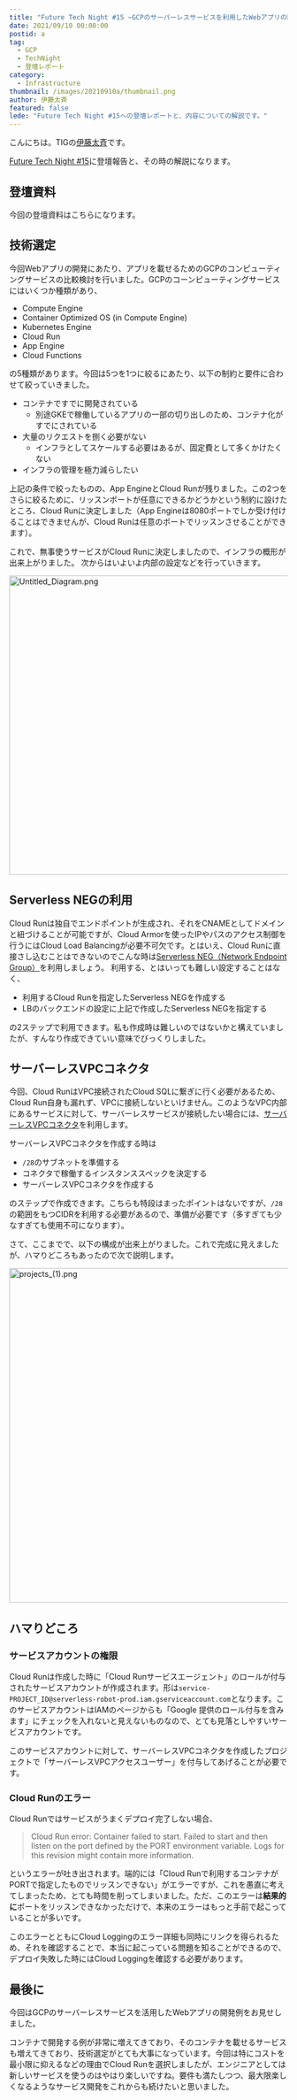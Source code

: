 ```yaml
---
title: "Future Tech Night #15 ~GCPのサーバーレスサービスを利用したWebアプリの開発~"
date: 2021/09/10 00:00:00
postid: a
tag:
  - GCP
  - TechNight
  - 登壇レポート
category:
  - Infrastructure
thumbnail: /images/20210910a/thumbnail.png
author: 伊藤太斉
featured: false
lede: "Future Tech Night #15への登壇レポートと、内容についての解説です。"
---
```

こんにちは。TIGの[伊藤太斉](https://twitter.com/kaedemalu)です。

[Future Tech Night #15](https://future.connpass.com/event/220822/)に登壇報告と、その時の解説になります。

## 登壇資料

今回の登壇資料はこちらになります。

<script async class="speakerdeck-embed" data-id="79065ba6f3824c0296baca7eac3ad1aa" data-ratio="1.77777777777778" src="//speakerdeck.com/assets/embed.js"></script>

## 技術選定
今回Webアプリの開発にあたり、アプリを載せるためのGCPのコンピューティングサービスの比較検討を行いました。GCPのコーンピューティングサービスにはいくつか種類があり、

- Compute Engine
- Container Optimized OS (in Compute Engine)
- Kubernetes Engine
- Cloud Run
- App Engine
- Cloud Functions

の5種類があります。今回は5つを1つに絞るにあたり、以下の制約と要件に合わせて絞っていきました。

- コンテナですでに開発されている
    - 別途GKEで稼働しているアプリの一部の切り出しのため、コンテナ化がすでにされている
- 大量のリクエストを捌く必要がない
    - インフラとしてスケールする必要はあるが、固定費として多くかけたくない
- インフラの管理を極力減らしたい

上記の条件で絞ったものの、App EngineとCloud Runが残りました。この2つをさらに絞るために、リッスンポートが任意にできるかどうかという制約に設けたところ、Cloud Runに決定しました（App Engineは8080ポートでしか受け付けることはできませんが、Cloud Runは任意のポートでリッスンさせることができます）。

これで、無事使うサービスがCloud Runに決定しましたので、インフラの概形が出来上がりました。
次からはいよいよ内部の設定などを行っていきます。

<img src="/images/20210910a/Untitled_Diagram.png" alt="Untitled_Diagram.png" width="1011" height="541" loading="lazy">

## Serverless NEGの利用
Cloud Runは独自でエンドポイントが生成され、それをCNAMEとしてドメインと紐づけることが可能ですが、Cloud Armorを使ったIPやパスのアクセス制御を行うにはCloud Load Balancingが必要不可欠です。とはいえ、Cloud Runに直接さし込むことはできないのでこんな時は[Serverless NEG（Network Endpoint Group）](https://cloud.google.com/load-balancing/docs/negs/serverless-neg-concepts?hl=ja)を利用しましょう。
利用する、とはいっても難しい設定することはなく、

- 利用するCloud Runを指定したServerless NEGを作成する
- LBのバックエンドの設定に上記で作成したServerless NEGを指定する

の2ステップで利用できます。私も作成時は難しいのではないかと構えていましたが、すんなり作成できていい意味でびっくりしました。

## サーバーレスVPCコネクタ
今回、Cloud RunはVPC接続されたCloud SQLに繋ぎに行く必要があるため、Cloud Run自身も漏れず、VPCに接続しないといけません。このようなVPC内部にあるサービスに対して、サーバーレスサービスが接続したい場合には、[サーバーレスVPCコネクタ](https://cloud.google.com/vpc/docs/serverless-vpc-access?hl=ja)を利用します。

サーバーレスVPCコネクタを作成する時は

- `/28`のサブネットを準備する
- コネクタで稼働するインスタンススペックを決定する
- サーバーレスVPCコネクタを作成する

のステップで作成できます。こちらも特段はまったポイントはないですが、`/28`の範囲をもつCIDRを利用する必要があるので、準備が必要です（多すぎても少なすぎても使用不可になります）。

さて、ここまでで、以下の構成が出来上がりました。これで完成に見えましたが、ハマりどころもあったので次で説明します。

<img src="/images/20210910a/projects_(1).png" alt="projects_(1).png" width="1200" height="605" loading="lazy">

## ハマりどころ
### サービスアカウントの権限

Cloud Runは作成した時に「Cloud Runサービスエージェント」のロールが付与されたサービスアカウントが作成されます。形は`service-PROJECT_ID@serverless-robot-prod.iam.gserviceaccount.com`となります。このサービスアカウントはIAMのページからも「Google 提供のロール付与を含みます」にチェックを入れないと見えないものなので、とても見落としやすいサービスアカウントです。

このサービスアカウントに対して、サーバーレスVPCコネクタを作成したプロジェクトで「サーバーレスVPCアクセスユーザー」を付与してあげることが必要です。

### Cloud Runのエラー

Cloud Runではサービスがうまくデプロイ完了しない場合、
> Cloud Run error: Container failed to start. Failed to start and then listen on the port defined by the PORT environment variable. Logs for this revision might contain more information.

というエラーが吐き出されます。端的には「Cloud Runで利用するコンテナがPORTで指定したものでリッスンできない」がエラーですが、これを愚直に考えてしまったため、とても時間を削ってしまいました。ただ、このエラーは**結果的に**ポートをリッスンできなかっただけで、本来のエラーはもっと手前で起こっていることが多いです。

このエラーとともにCloud Loggingのエラー詳細も同時にリンクを得られるため、それを確認することで、本当に起こっている問題を知ることができるので、デプロイ失敗した時にはCloud Loggingを確認する必要があります。

## 最後に

今回はGCPのサーバーレスサービスを活用したWebアプリの開発例をお見せしました。

コンテナで開発する例が非常に増えてきており、そのコンテナを載せるサービスも増えてきており、技術選定がとても大事になっています。今回は特にコストを最小限に抑えるなどの理由でCloud Runを選択しましたが、エンジニアとしては新しいサービスを使うのはやはり楽しいですね。要件も満たしつつ、最大限楽しくなるようなサービス開発をこれからも続けたいと思いました。
